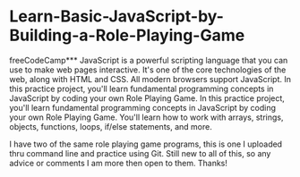 # Learn-Basic-JavaScript-by-Building-a-Role-Playing-Game
 freeCodeCamp*** JavaScript is a powerful scripting language that you can use to make web pages interactive. It's one of the core technologies of the web, along with HTML and CSS. All modern browsers support JavaScript. In this practice project, you'll learn fundamental programming concepts in JavaScript by coding your own Role Playing Game. In this practice project, you'll learn fundamental programming concepts in JavaScript by coding your own Role Playing Game. You'll learn how to work with arrays, strings, objects, functions, loops, if/else statements, and more.

I have two of the same role playing game programs, this is one I uploaded thru command line and practice using Git. Still new to all of this, so any advice or comments I am more then open to them. Thanks!
